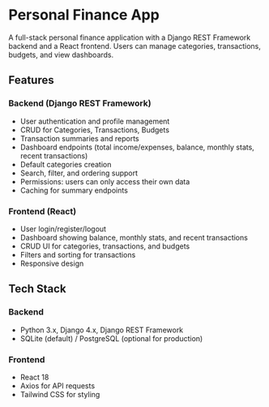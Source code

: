 # Personal Finance App
A full-stack personal finance application with a Django REST Framework backend and a React frontend. Users can manage categories, transactions, budgets, and view dashboards.

## Features

### Backend (Django REST Framework)
- User authentication and profile management
- CRUD for Categories, Transactions, Budgets
- Transaction summaries and reports
- Dashboard endpoints (total income/expenses, balance, monthly stats, recent transactions)
- Default categories creation
- Search, filter, and ordering support
- Permissions: users can only access their own data
- Caching for summary endpoints

### Frontend (React)
- User login/register/logout
- Dashboard showing balance, monthly stats, and recent transactions
- CRUD UI for categories, transactions, and budgets
- Filters and sorting for transactions
- Responsive design

## Tech Stack

### Backend
- Python 3.x, Django 4.x, Django REST Framework
- SQLite (default) / PostgreSQL (optional for production)

### Frontend
- React 18
- Axios for API requests
- Tailwind CSS for styling
